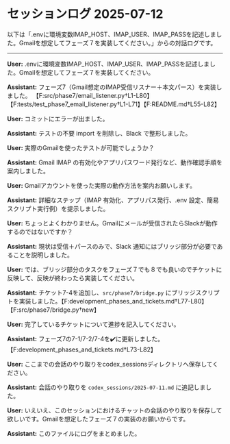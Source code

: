 # セッションログ 2025-07-12

以下は「.envに環境変数IMAP_HOST、IMAP_USER、IMAP_PASSを記述しました。Gmailを想定してフェーズ７を実装してください。」からの対話ログです。

---

**User:** .envに環境変数IMAP_HOST、IMAP_USER、IMAP_PASSを記述しました。Gmailを想定してフェーズ７を実装してください。

**Assistant:** フェーズ7（Gmail想定のIMAP受信リスナー＋本文パース）を実装しました。
【F:src/phase7/email_listener.py†L1-L80】【F:tests/test_phase7_email_listener.py†L1-L71】【F:README.md†L55-L82】

**User:** コミットにエラーが出ました。

**Assistant:** テストの不要 import を削除し、Black で整形しました。

**User:** 実際のGmailを使ったテストが可能でしょうか？

**Assistant:** Gmail IMAP の有効化やアプリパスワード発行など、動作確認手順を案内しました。

**User:** Gmailアカウントを使った実際の動作方法を案内お願いします。

**Assistant:** 詳細なステップ（IMAP 有効化、アプリパス発行、.env 設定、簡易スクリプト実行例）を提示しました。

**User:** ちょっとよくわかりません。Gmailにメールが受信されたらSlackが動作するのではないですか？

**Assistant:** 現状は受信＋パースのみで、Slack 通知にはブリッジ部分が必要であることを説明しました。

**User:** では、ブリッジ部分のタスクをフェーズ７でも８でも良いのでチケットに反映して、反映が終わったら実装してください。

**Assistant:** チケット7-4を追加し、`src/phase7/bridge.py` にブリッジスクリプトを実装しました。【F:development_phases_and_tickets.md†L77-L80】【F:src/phase7/bridge.py†new】

**User:** 完了しているチケットについて進捗を記入してください。

**Assistant:** フェーズ7の7-1/7-2/7-4を✔️に更新しました。【F:development_phases_and_tickets.md†L73-L82】

**User:** ここまでの会話のやり取りをcodex_sessionsディレクトリへ保存してください。

**Assistant:** 会話のやり取りを `codex_sessions/2025-07-11.md` に追記しました。

**User:** いえいえ、このセッションにおけるチャットの会話のやり取りを保存して欲しいです。Gmailを想定したフェーズ７の実装のお願いからです。

**Assistant:** このファイルにログをまとめました。
